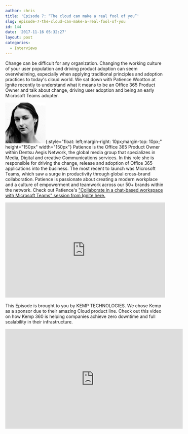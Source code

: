 ```yaml
---
author: chris
title: 'Episode 7: “The cloud can make a real fool of you”'
slug: episode-7-the-cloud-can-make-a-real-fool-of-you
id: 144
date: '2017-11-16 05:32:27'
layout: post
categories:
  - Interviews
---
```


Change can be difficult for any organization. Changing the working culture of your user population and driving product adoption can seem overwhelming, especially when applying traditional principles and adoption practices to today's cloud world. We sat down with Patience Wootton at Ignite recently to understand what it means to be an Office 365 Product Owner and talk about change, driving user adoption and being an early Microsoft Teams adopter.

![Patience](/images/uploads/2017/11/patience.png){:style="float: left;margin-right: 10px;margin-top: 10px;" height="150px" width="150px"} Patience is the Office 365 Product Owner within Dentsu Aegis Network, the global media group that specializes in Media, Digital and creative Communications services. In this role she is responsible for driving the change, release and adoption of Office 365 applications into the business. The most recent to launch was Microsoft Teams, which saw a surge in productivity through global cross-brand collaboration. Patience is passionate about creating a modern workplace and a culture of empowerment and teamwork across our 50+ brands within the network. Check out Patience's ["Collaborate in a chat-based workspace with Microsoft Teams" session from Ignite here.](https://myignite.microsoft.com/sessions/53211?source=speakerdetail)

<p><iframe width="100%" height="300" scrolling="no" frameborder="no" allow="autoplay" src="https://w.soundcloud.com/player/?url=https%3A//api.soundcloud.com/tracks/356457452&color=%23ff5500&auto_play=false&hide_related=false&show_comments=true&show_user=true&show_reposts=false&show_teaser=true&visual=true"></iframe></p>

This Episode is brought to you by KEMP TECHNOLOGIES. We chose Kemp as a sponsor due to their amazing Cloud product line. Check out this video on how Kemp 360 is helping companies achieve zero downtime and full scalability in their infrastructure.
<p><iframe width="560" height="315" src="https://www.youtube.com/embed/dVvHokor9wc" frameborder="0" allow="accelerometer; autoplay; encrypted-media; gyroscope; picture-in-picture" allowfullscreen></iframe></p>
